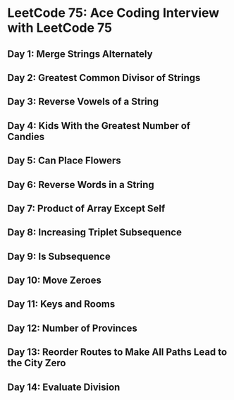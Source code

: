 # LeetCode 75: Ace Coding Interview with LeetCode 75

## Day 1: Merge Strings Alternately
## Day 2: Greatest Common Divisor of Strings
## Day 3: Reverse Vowels of a String
## Day 4: Kids With the Greatest Number of Candies
## Day 5: Can Place Flowers
## Day 6: Reverse Words in a String
## Day 7: Product of Array Except Self
## Day 8: Increasing Triplet Subsequence
## Day 9: Is Subsequence
## Day 10: Move Zeroes
## Day 11: Keys and Rooms
## Day 12: Number of Provinces
## Day 13: Reorder Routes to Make All Paths Lead to the City Zero
## Day 14: Evaluate Division
